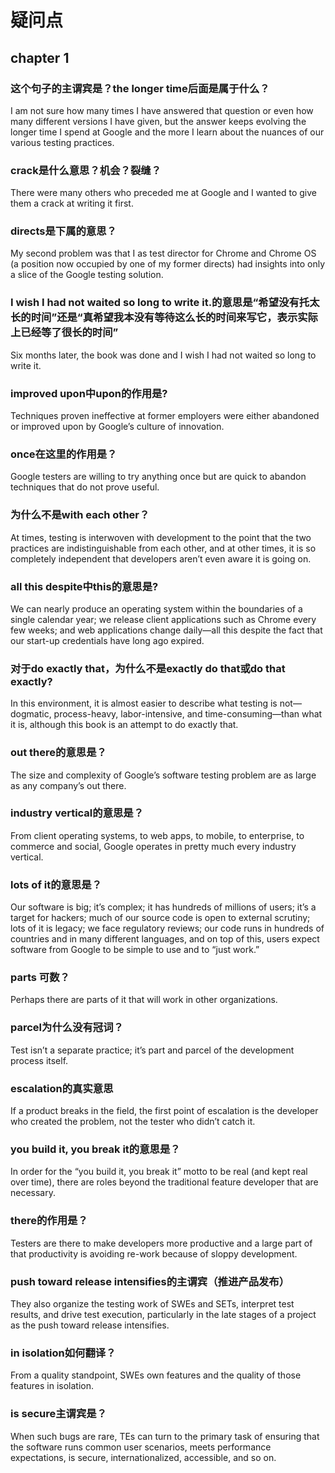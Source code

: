 # 疑问点
## chapter 1
### 这个句子的主谓宾是？the longer time后面是属于什么？
I am not sure how many times I have answered that question or even
how many different versions I have given, but the answer keeps evolving
the longer time I spend at Google and the more I learn about the nuances of
our various testing practices.

### crack是什么意思？机会？裂缝？
There were many others who preceded me at Google and I
wanted to give them a crack at writing it first.

### directs是下属的意思？
My second problem was that
I as test director for Chrome and Chrome OS (a position now occupied by
one of my former directs) had insights into only a slice of the Google testing
solution.

### I wish I had not waited so long to write it.的意思是“希望没有托太长的时间”还是“真希望我本没有等待这么长的时间来写它，表示实际上已经等了很长的时间”
Six months later, the book was done and I wish I had not
waited so long to write it.

### improved upon中upon的作用是?
Techniques proven ineffective at
former employers were either abandoned or improved upon by Google’s
culture of innovation.

### once在这里的作用是？
Google testers are
willing to try anything once but are quick to abandon techniques that do
not prove useful.

### 为什么不是with each other？
At times, testing is interwoven with development to the point that the two
practices are indistinguishable from each other, and at other times, it is so
completely independent that developers aren’t even aware it is going on.

### all this despite中this的意思是?
We
can nearly produce an operating system within the boundaries of a single
calendar year; we release client applications such as Chrome every few weeks;
and web applications change daily—all this despite the fact that our start-up
credentials have long ago expired.

###  对于do exactly that，为什么不是exactly do that或do that exactly?
In this environment, it is almost easier to
describe what testing is not—dogmatic, process-heavy, labor-intensive, and
time-consuming—than what it is, although this book is an attempt to do
exactly that.

### out there的意思是？
The size and complexity of Google’s software
testing problem are as large as any company’s out there.

### industry vertical的意思是？
From client operating
systems, to web apps, to mobile, to enterprise, to commerce and social,
Google operates in pretty much every industry vertical.

### lots of it的意思是？
Our software is big;
it’s complex; it has hundreds of millions of users; it’s a target for hackers;
much of our source code is open to external scrutiny; lots of it is legacy; we
face regulatory reviews; our code runs in hundreds of countries and in many
different languages, and on top of this, users expect software from Google to
be simple to use and to “just work.”

### parts 可数？
Perhaps there are parts of it that will
work in other organizations. 

### parcel为什么没有冠词？
Test isn’t a separate practice; it’s part and parcel of the development
process itself.

### escalation的真实意思
If a
product breaks in the field, the first point of escalation is the developer who
created the problem, not the tester who didn’t catch it.

### you build it, you break it的意思是？
In order for the “you build it, you break it” motto to be real (and kept real
over time), there are roles beyond the traditional feature developer that are
necessary.

### there的作用是？
Testers
are there to make developers more productive and a large part of that productivity
is avoiding re-work because of sloppy development.

### push toward release intensifies的主谓宾（推进产品发布）
They also organize the testing work of SWEs and
SETs, interpret test results, and drive test execution, particularly in the late
stages of a project as the push toward release intensifies.

### in isolation如何翻译？
From a quality standpoint, SWEs own features and the quality of those
features in isolation.

### is secure主谓宾是？
When such bugs are rare, TEs can turn to the primary task
of ensuring that the software runs common user scenarios, meets performance
expectations, is secure, internationalized, accessible, and so on.


